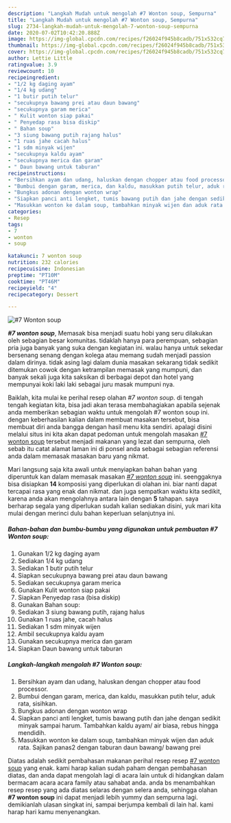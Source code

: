 ```yaml
---
description: "Langkah Mudah untuk mengolah #7 Wonton soup, Sempurna"
title: "Langkah Mudah untuk mengolah #7 Wonton soup, Sempurna"
slug: 2734-langkah-mudah-untuk-mengolah-7-wonton-soup-sempurna
date: 2020-07-02T10:42:20.888Z
image: https://img-global.cpcdn.com/recipes/f26024f945b8cadb/751x532cq70/7-wonton-soup-foto-resep-utama.jpg
thumbnail: https://img-global.cpcdn.com/recipes/f26024f945b8cadb/751x532cq70/7-wonton-soup-foto-resep-utama.jpg
cover: https://img-global.cpcdn.com/recipes/f26024f945b8cadb/751x532cq70/7-wonton-soup-foto-resep-utama.jpg
author: Lettie Little
ratingvalue: 3.9
reviewcount: 10
recipeingredient:
- "1/2 kg daging ayam"
- "1/4 kg udang"
- "1 butir putih telur"
- "secukupnya bawang prei atau daun bawang"
- "secukupnya garam merica"
- " Kulit wonton siap pakai"
- " Penyedap rasa bisa diskip"
- " Bahan soup"
- "3 siung bawang putih rajang halus"
- "1 ruas jahe cacah halus"
- "1 sdm minyak wijen"
- "secukupnya kaldu ayam"
- "secukupnya merica dan garam"
- " Daun bawang untuk taburan"
recipeinstructions:
- "Bersihkan ayam dan udang, haluskan dengan chopper atau food processor."
- "Bumbui dengan garam, merica, dan kaldu, masukkan putih telur, aduk rata, sisihkan."
- "Bungkus adonan dengan wonton wrap"
- "Siapkan panci anti lengket, tumis bawang putih dan jahe dengan sedikit minyak sampai harum. Tambahkan kaldu ayam/ air biasa, rebus hingga mendidih."
- "Masukkan wonton ke dalam soup, tambahkan minyak wijen dan aduk rata. Sajikan panas2 dengan taburan daun bawang/ bawang prei"
categories:
- Resep
tags:
- 7
- wonton
- soup

katakunci: 7 wonton soup 
nutrition: 232 calories
recipecuisine: Indonesian
preptime: "PT10M"
cooktime: "PT46M"
recipeyield: "4"
recipecategory: Dessert

---
```



![#7 Wonton soup](https://img-global.cpcdn.com/recipes/f26024f945b8cadb/751x532cq70/7-wonton-soup-foto-resep-utama.jpg)

<b><i>#7 wonton soup</i></b>, Memasak bisa menjadi suatu hobi yang seru dilakukan oleh sebagian besar komunitas. tidaklah hanya para perempuan, sebagian pria juga banyak yang suka dengan kegiatan ini. walau hanya untuk sekedar bersenang senang dengan kolega atau memang sudah menjadi passion dalam dirinya. tidak asing lagi dalam dunia masakan sekarang tidak sedikit ditemukan cowok dengan ketrampilan memasak yang mumpuni, dan banyak sekali juga kita saksikan di berbagai depot dan hotel yang mempunyai koki laki laki sebagai juru masak mumpuni nya.



Baiklah, kita mulai ke perihal resep olahan <i>#7 wonton soup</i>. di tengah tengah kegiatan kita, bisa jadi akan terasa membahagiakan apabila sejenak anda memberikan sebagian waktu untuk mengolah #7 wonton soup ini. dengan keberhasilan kalian dalam membuat masakan tersebut, bisa membuat diri anda bangga dengan hasil menu kita sendiri. apalagi disini melalui situs ini kita akan dapat pedoman untuk mengolah masakan <u>#7 wonton soup</u> tersebut menjadi makanan yang lezat dan sempurna, oleh sebab itu catat alamat laman ini di ponsel anda sebagai sebagian referensi anda dalam memasak masakan baru yang nikmat.


Mari langsung saja kita awali untuk menyiapkan bahan bahan yang diperuntuk kan dalam memasak masakan <u><i>#7 wonton soup</i></u> ini. seenggaknya bisa disiapkan <b>14</b> komposisi yang diperlukan di olahan ini. biar nanti dapat tercapai rasa yang enak dan nikmat. dan juga sempatkan waktu kita sedikit, karena anda akan mengolahnya antara lain dengan <b>5</b> tahapan. saya berharap segala yang diperlukan sudah kalian sediakan disini, yuk mari kita mulai dengan merinci dulu bahan keperluan selanjutnya ini.

<!--inarticleads1-->

##### Bahan-bahan dan bumbu-bumbu yang digunakan untuk pembuatan #7 Wonton soup:

1. Gunakan 1/2 kg daging ayam
1. Sediakan 1/4 kg udang
1. Sediakan 1 butir putih telur
1. Siapkan secukupnya bawang prei atau daun bawang
1. Sediakan secukupnya garam merica
1. Gunakan  Kulit wonton siap pakai
1. Siapkan  Penyedap rasa (bisa diskip)
1. Gunakan  Bahan soup:
1. Sediakan 3 siung bawang putih, rajang halus
1. Gunakan 1 ruas jahe, cacah halus
1. Sediakan 1 sdm minyak wijen
1. Ambil secukupnya kaldu ayam
1. Gunakan secukupnya merica dan garam
1. Siapkan  Daun bawang untuk taburan




<!--inarticleads2-->

##### Langkah-langkah mengolah #7 Wonton soup:

1. Bersihkan ayam dan udang, haluskan dengan chopper atau food processor.
1. Bumbui dengan garam, merica, dan kaldu, masukkan putih telur, aduk rata, sisihkan.
1. Bungkus adonan dengan wonton wrap
1. Siapkan panci anti lengket, tumis bawang putih dan jahe dengan sedikit minyak sampai harum. Tambahkan kaldu ayam/ air biasa, rebus hingga mendidih.
1. Masukkan wonton ke dalam soup, tambahkan minyak wijen dan aduk rata. Sajikan panas2 dengan taburan daun bawang/ bawang prei




Diatas adalah sedikit pembahasan makanan perihal resep resep <u>#7 wonton soup</u> yang enak. kami harap kalian sudah paham dengan pembahasan diatas, dan anda dapat mengolah lagi di acara lain untuk di hidangkan dalam bermacam acara acara family atau sahabat anda. anda bs menambahkan resep resep yang ada diatas selaras dengan selera anda, sehingga olahan <b>#7 wonton soup</b> ini dapat menjadi lebih yummy dan sempurna lagi. demikianlah ulasan singkat ini, sampai berjumpa kembali di lain hal. kami harap hari kamu menyenangkan.
